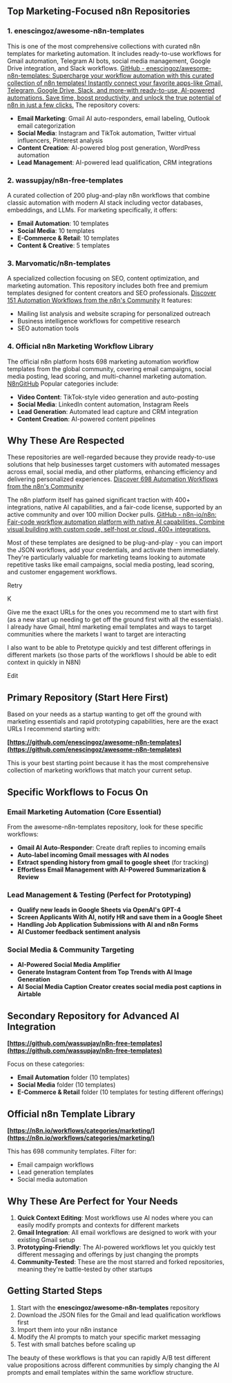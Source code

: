 ## Top Marketing-Focused n8n Repositories

### 1. **enescingoz/awesome-n8n-templates**

This is one of the most comprehensive collections with curated n8n templates for marketing automation. It includes ready-to-use workflows for Gmail automation, Telegram AI bots, social media management, Google Drive integration, and Slack workflows. [GitHub - enescingoz/awesome-n8n-templates: Supercharge your workflow automation with this curated collection of n8n templates! Instantly connect your favorite apps-like Gmail, Telegram, Google Drive, Slack, and more-with ready-to-use, AI-powered automations. Save time, boost productivity, and unlock the true potential of n8n in just a few clicks.](https://github.com/enescingoz/awesome-n8n-templates) The repository covers:

- **Email Marketing**: Gmail AI auto-responders, email labeling, Outlook email categorization
- **Social Media**: Instagram and TikTok automation, Twitter virtual influencers, Pinterest analysis
- **Content Creation**: AI-powered blog post generation, WordPress automation
- **Lead Management**: AI-powered lead qualification, CRM integrations

### 2. **wassupjay/n8n-free-templates**

A curated collection of 200 plug-and-play n8n workflows that combine classic automation with modern AI stack including vector databases, embeddings, and LLMs. For marketing specifically, it offers:

- **Email Automation**: 10 templates
- **Social Media**: 10 templates
- **E-Commerce & Retail**: 10 templates
- **Content & Creative**: 5 templates

### 3. **Marvomatic/n8n-templates**

A specialized collection focusing on SEO, content optimization, and marketing automation. This repository includes both free and premium templates designed for content creators and SEO professionals. [Discover 151 Automation Workflows from the n8n's Community](https://n8n.io/workflows/categories/product/) It features:

- Mailing list analysis and website scraping for personalized outreach
- Business intelligence workflows for competitive research
- SEO automation tools

### 4. **Official n8n Marketing Workflow Library**

The official n8n platform hosts 698 marketing automation workflow templates from the global community, covering email campaigns, social media posting, lead scoring, and multi-channel marketing automation. [N8n](https://n8n.io/workflows/categories/marketing/)[GitHub](https://github.com/wassupjay/n8n-free-templates) Popular categories include:

- **Video Content**: TikTok-style video generation and auto-posting
- **Social Media**: LinkedIn content automation, Instagram Reels
- **Lead Generation**: Automated lead capture and CRM integration
- **Content Creation**: AI-powered content pipelines

## Why These Are Respected

These repositories are well-regarded because they provide ready-to-use solutions that help businesses target customers with automated messages across email, social media, and other platforms, enhancing efficiency and delivering personalized experiences. [Discover 698 Automation Workflows from the n8n's Community](https://n8n.io/workflows/categories/marketing/)

The n8n platform itself has gained significant traction with 400+ integrations, native AI capabilities, and a fair-code license, supported by an active community and over 100 million Docker pulls. [GitHub - n8n-io/n8n: Fair-code workflow automation platform with native AI capabilities. Combine visual building with custom code, self-host or cloud, 400+ integrations.](https://github.com/n8n-io/n8n)

Most of these templates are designed to be plug-and-play - you can import the JSON workflows, add your credentials, and activate them immediately. They're particularly valuable for marketing teams looking to automate repetitive tasks like email campaigns, social media posting, lead scoring, and customer engagement workflows.

Retry

K

Give me the exact URLs for the ones you recommend me to start with first (as a new start up needing to get off the ground first with all the essentials). I already have Gmail, html marketing email templates and ways to target communities where the markets I want to target are interacting

I also want to be able to Pretotype quickly and test different offerings in different markets (so those parts of the workflows I should be able to edit context in quickly in N8N)

Edit



## Primary Repository (Start Here First)
Based on your needs as a startup wanting to get off the ground with marketing essentials and rapid prototyping capabilities, here are the exact URLs I recommend starting with:

**[https://github.com/enescingoz/awesome-n8n-templates](https://github.com/enescingoz/awesome-n8n-templates)**

This is your best starting point because it has the most comprehensive collection of marketing workflows that match your current setup.

## Specific Workflows to Focus On

### Email Marketing Automation (Core Essential)

From the awesome-n8n-templates repository, look for these specific workflows:

- **Gmail AI Auto-Responder**: Create draft replies to incoming emails
- **Auto-label incoming Gmail messages with AI nodes**
- **Extract spending history from gmail to google sheet** (for tracking)
- **Effortless Email Management with AI-Powered Summarization & Review**

### Lead Management & Testing (Perfect for Prototyping)

- **Qualify new leads in Google Sheets via OpenAI's GPT-4**
- **Screen Applicants With AI, notify HR and save them in a Google Sheet**
- **Handling Job Application Submissions with AI and n8n Forms**
- **AI Customer feedback sentiment analysis**

### Social Media & Community Targeting

- **AI-Powered Social Media Amplifier**
- **Generate Instagram Content from Top Trends with AI Image Generation**
- **AI Social Media Caption Creator creates social media post captions in Airtable**

## Secondary Repository for Advanced AI Integration

**[https://github.com/wassupjay/n8n-free-templates](https://github.com/wassupjay/n8n-free-templates)**

Focus on these categories:

- **Email Automation** folder (10 templates)
- **Social Media** folder (10 templates)
- **E-Commerce & Retail** folder (10 templates for testing different offerings)

## Official n8n Template Library

**[https://n8n.io/workflows/categories/marketing/](https://n8n.io/workflows/categories/marketing/)**

This has 698 community templates. Filter for:

- Email campaign workflows
- Lead generation templates
- Social media automation

## Why These Are Perfect for Your Needs

1. **Quick Context Editing**: Most workflows use AI nodes where you can easily modify prompts and contexts for different markets
2. **Gmail Integration**: All email workflows are designed to work with your existing Gmail setup
3. **Prototyping-Friendly**: The AI-powered workflows let you quickly test different messaging and offerings by just changing the prompts
4. **Community-Tested**: These are the most starred and forked repositories, meaning they're battle-tested by other startups

## Getting Started Steps

1. Start with the **enescingoz/awesome-n8n-templates** repository
2. Download the JSON files for the Gmail and lead qualification workflows first
3. Import them into your n8n instance
4. Modify the AI prompts to match your specific market messaging
5. Test with small batches before scaling up

The beauty of these workflows is that you can rapidly A/B test different value propositions across different communities by simply changing the AI prompts and email templates within the same workflow structure.